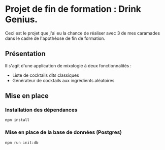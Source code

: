 # Projet de fin de formation : Drink Genius.
Ceci est le projet que j'ai eu la chance de réaliser avec 3 de mes caramades dans le cadre de l'apothéose de fin de formation.

## Présentation
Il s'agit d'une application de mixologie à deux fonctionnalités :
- Liste de cocktails dits classiques
- Générateur de cocktails aux ingrédients aléatoires

## Mise en place
### Installation des dépendances
``` 
npm install
```

### Mise en place de la base de données (Postgres)
```
npm run init:db
```
